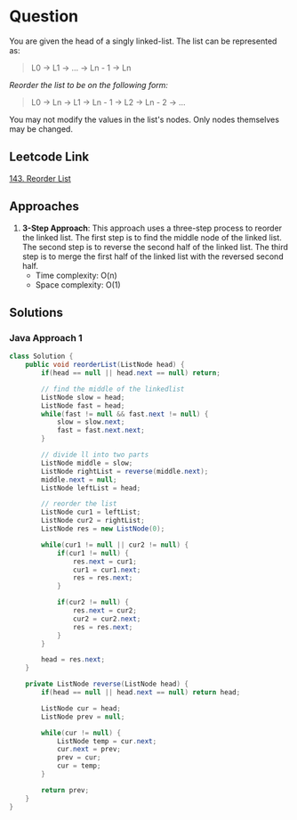 # Question

You are given the head of a singly linked-list. The list can be represented as:

> L0 → L1 → … → Ln - 1 → Ln

_Reorder the list to be on the following form:_

> L0 → Ln → L1 → Ln - 1 → L2 → Ln - 2 → …

You may not modify the values in the list's nodes. Only nodes themselves may be changed.

## Leetcode Link

[143. Reorder List](https://leetcode.com/problems/reorder-list/)

## Approaches

1. **3-Step Approach**: This approach uses a three-step process to reorder the linked list. The first step is to find the middle node of the linked list. The second step is to reverse the second half of the linked list. The third step is to merge the first half of the linked list with the reversed second half.
   - Time complexity: O(n)
   - Space complexity: O(1)

## Solutions

### Java Approach 1

```java
class Solution {
    public void reorderList(ListNode head) {
        if(head == null || head.next == null) return;

        // find the middle of the linkedlist
        ListNode slow = head;
        ListNode fast = head;
        while(fast != null && fast.next != null) {
            slow = slow.next;
            fast = fast.next.next;
        }

        // divide ll into two parts
        ListNode middle = slow;
        ListNode rightList = reverse(middle.next);
        middle.next = null;
        ListNode leftList = head;

        // reorder the list
        ListNode cur1 = leftList;
        ListNode cur2 = rightList;
        ListNode res = new ListNode(0);

        while(cur1 != null || cur2 != null) {
            if(cur1 != null) {
                res.next = cur1;
                cur1 = cur1.next;
                res = res.next;
            }

            if(cur2 != null) {
                res.next = cur2;
                cur2 = cur2.next;
                res = res.next;
            }
        }

        head = res.next;
    }

    private ListNode reverse(ListNode head) {
        if(head == null || head.next == null) return head;

        ListNode cur = head;
        ListNode prev = null;

        while(cur != null) {
            ListNode temp = cur.next;
            cur.next = prev;
            prev = cur;
            cur = temp;
        }

        return prev;
    }
}
```
